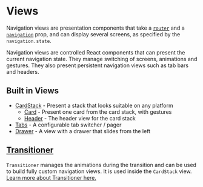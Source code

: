 # Views

Navigation views are presentation components that take a [`router`](/docs/api/routers) and a [`navigation`](/docs/navigators/navigation-prop) prop, and can display several screens, as specified by the `navigation.state`.

Navigation views are controlled React components that can present the current navigation state. They manage switching of screens, animations and gestures. They also present persistent navigation views such as tab bars and headers.

## Built in Views

- [CardStack](https://github.com/react-community/react-navigation/blob/master/src/views/CardStack.js) - Present a stack that looks suitable on any platform
    + [Card](https://github.com/react-community/react-navigation/blob/master/src/views/Card.js) - Present one card from the card stack, with gestures
    + [Header](https://github.com/react-community/react-navigation/blob/master/src/views/Header.js) - The header view for the card stack
- [Tabs](https://github.com/react-community/react-navigation/blob/master/src/views/TabView) - A configurable tab switcher / pager
- [Drawer](https://github.com/react-community/react-navigation/tree/master/src/views/Drawer) - A view with a drawer that slides from the left

## [Transitioner](/docs/api/views/Transitioner.md)

`Transitioner` manages the animations during the transition and can be used to build fully custom navigation views. It is used inside the `CardStack` view. [Learn more about Transitioner here.](/docs/api/views/Transitioner.md)
